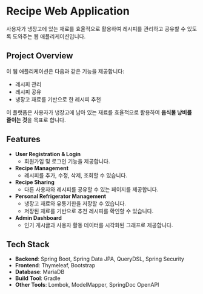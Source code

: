 # Recipe Web Application
사용자가 냉장고에 있는 재료를 효율적으로 활용하여 레시피를 관리하고 공유할 수 있도록 도와주는 웹 애플리케이션입니다.

## Project Overview
이 웹 애플리케이션은 다음과 같은 기능을 제공합니다:
- 레시피 관리
- 레시피 공유
- 냉장고 재료를 기반으로 한 레시피 추천

이 플랫폼은 사용자가 냉장고에 남아 있는 재료를 효율적으로 활용하여 **음식물 낭비를 줄이는 것**을 목표로 합니다.

## Features
- **User Registration & Login**
  - 회원가입 및 로그인 기능을 제공합니다.
- **Recipe Management**
  - 레시피를 추가, 수정, 삭제, 조회할 수 있습니다.
- **Recipe Sharing**
  - 다른 사용자와 레시피를 공유할 수 있는 페이지를 제공합니다.
- **Personal Refrigerator Management**
  - 냉장고 재료와 유통기한을 저장할 수 있습니다.
  - 저장된 재료를 기반으로 추천 레시피를 확인할 수 있습니다.
- **Admin Dashboard**
  - 인기 게시글과 사용자 활동 데이터를 시각화된 그래프로 제공합니다.

## Tech Stack
- **Backend**: Spring Boot, Spring Data JPA, QueryDSL, Spring Security
- **Frontend**: Thymeleaf, Bootstrap
- **Database**: MariaDB
- **Build Tool**: Gradle
- **Other Tools**: Lombok, ModelMapper, SpringDoc OpenAPI
